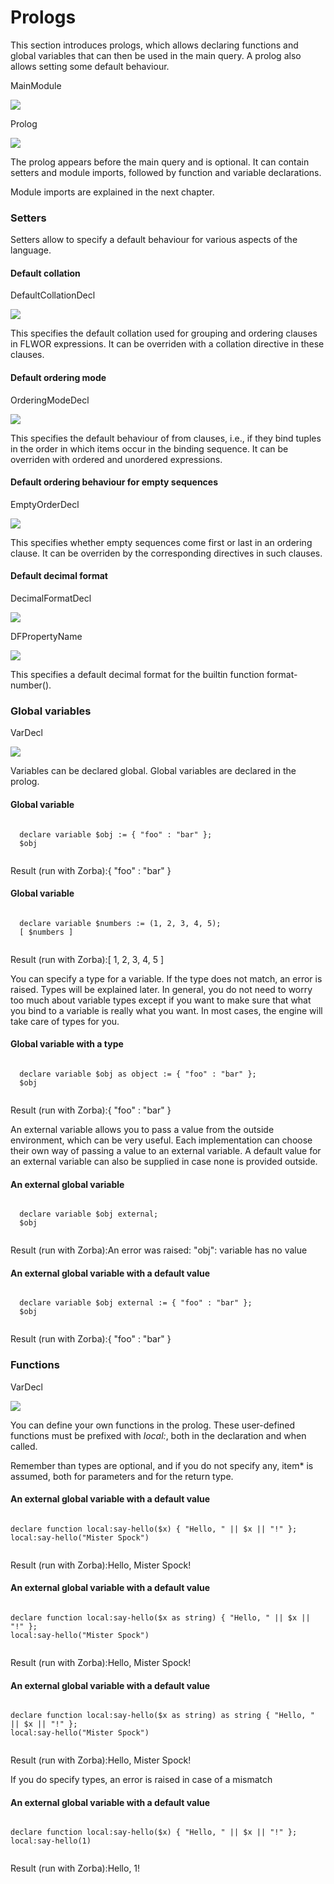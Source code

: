 # Prologs

This section introduces prologs, which allows declaring functions and global variables that can then be used in the main query. A prolog also allows setting some default behaviour.

MainModule

![](../../.gitbook/assets/MainModule.png)

Prolog

![](../../.gitbook/assets/Prolog.png)

The prolog appears before the main query and is optional. It can contain setters and module imports, followed by function and variable declarations.

Module imports are explained in the next chapter.

### Setters <a href="#setters.d12e5165" id="setters.d12e5165"></a>

Setters allow to specify a default behaviour for various aspects of the language.

#### Default collation <a href="#defaultcollation.d12e5173" id="defaultcollation.d12e5173"></a>

DefaultCollationDecl

![](../../.gitbook/assets/DefaultCollationDecl.png)

This specifies the default collation used for grouping and ordering clauses in FLWOR expressions. It can be overriden with a collation directive in these clauses.

#### Default ordering mode <a href="#defaultorderingmode.d12e5193" id="defaultorderingmode.d12e5193"></a>

OrderingModeDecl

![](../../.gitbook/assets/OrderingModeDecl.png)

This specifies the default behaviour of from clauses, i.e., if they bind tuples in the order in which items occur in the binding sequence. It can be overriden with ordered and unordered expressions.

#### Default ordering behaviour for empty sequences <a href="#defaultorderingbehaviourforemptysequences.d12e5214" id="defaultorderingbehaviourforemptysequences.d12e5214"></a>

EmptyOrderDecl

![](../../.gitbook/assets/EmptyOrderDecl.png)

This specifies whether empty sequences come first or last in an ordering clause. It can be overriden by the corresponding directives in such clauses.

#### Default decimal format <a href="#defaultdecimalformat.d12e5234" id="defaultdecimalformat.d12e5234"></a>

DecimalFormatDecl

![](../../.gitbook/assets/DecimalFormatDecl.png)

DFPropertyName

![](../../.gitbook/assets/DFPropertyName.png)

This specifies a default decimal format for the builtin function format-number().

### Global variables <a href="#globalvariables.d12e5268" id="globalvariables.d12e5268"></a>

VarDecl

![](../../.gitbook/assets/VarDecl.png)

Variables can be declared global. Global variables are declared in the prolog.

#### Global variable

```

  declare variable $obj := { "foo" : "bar" };
  $obj
      
```

Result (run with Zorba):{ "foo" : "bar" }

#### Global variable

```

  declare variable $numbers := (1, 2, 3, 4, 5);
  [ $numbers ]
      
```

Result (run with Zorba):\[ 1, 2, 3, 4, 5 ]

You can specify a type for a variable. If the type does not match, an error is raised. Types will be explained later. In general, you do not need to worry too much about variable types except if you want to make sure that what you bind to a variable is really what you want. In most cases, the engine will take care of types for you.

#### Global variable with a type

```

  declare variable $obj as object := { "foo" : "bar" };
  $obj
      
```

Result (run with Zorba):{ "foo" : "bar" }

An external variable allows you to pass a value from the outside environment, which can be very useful. Each implementation can choose their own way of passing a value to an external variable. A default value for an external variable can also be supplied in case none is provided outside.

#### An external global variable

```

  declare variable $obj external;
  $obj
      
```

Result (run with Zorba):An error was raised: "obj": variable has no value

#### An external global variable with a default value

```

  declare variable $obj external := { "foo" : "bar" };
  $obj
      
```

Result (run with Zorba):{ "foo" : "bar" }

### Functions <a href="#functions.d12e5343" id="functions.d12e5343"></a>

VarDecl

![](../../.gitbook/assets/FunctionDecl.png)

You can define your own functions in the prolog. These user-defined functions must be prefixed with _local:_, both in the declaration and when called.

Remember than types are optional, and if you do not specify any, item\* is assumed, both for parameters and for the return type.

#### An external global variable with a default value

```

declare function local:say-hello($x) { "Hello, " || $x || "!" };
local:say-hello("Mister Spock")
      
```

Result (run with Zorba):Hello, Mister Spock!

#### An external global variable with a default value

```

declare function local:say-hello($x as string) { "Hello, " || $x || "!" };
local:say-hello("Mister Spock")
      
```

Result (run with Zorba):Hello, Mister Spock!

#### An external global variable with a default value

```

declare function local:say-hello($x as string) as string { "Hello, " || $x || "!" };
local:say-hello("Mister Spock")
      
```

Result (run with Zorba):Hello, Mister Spock!

If you do specify types, an error is raised in case of a mismatch

#### An external global variable with a default value

```

declare function local:say-hello($x) { "Hello, " || $x || "!" }; 
local:say-hello(1)
      
```

Result (run with Zorba):Hello, 1!
